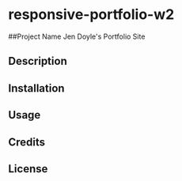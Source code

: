# responsive-portfolio-w2
##Project Name 
    Jen Doyle's Portfolio Site 
## Description 

## Installation

## Usage

## Credits

## License